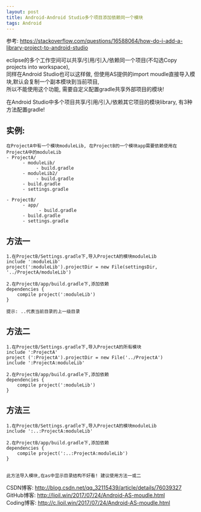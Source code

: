 ```yaml
---
layout: post
title: Android-Android Studio多个项目添加依赖同一个模块
tags: Android
---
```

参考: https://stackoverflow.com/questions/16588064/how-do-i-add-a-library-project-to-android-studio
 
eclipse的多个工作空间可以共享/引用/引入/依赖同一个项目(不勾选Copy projects into workspace),   
同样在Android Studio也可以这样做, 但使用AS提供的import moudle直接导入模块,默认会复制一个副本模块到当前项目,   
所以不能使用这个功能, 需要自定义配置gradle共享外部项目的模块!

在Android Studio中多个项目共享/引用/引入/依赖其它项目的模块library, 有3种方法配置gradle!

## 实例:
    在ProjectA中有一个模块moduleLib, 在ProjectB的一个模块app需要依赖使用在ProjectA中的moduleLib
    - ProjectA/
          - moduleLib/
               - build.gradle
          - moduleLib2/
               - build.gradle
          - build.gradle
          - settings.gradle

    - ProjectB/
          - app/
                - build.gradle
          - build.gradle
          - settings.gradle

## 方法一
    1.在ProjectB/Settings.gradle下,导入ProjectA的模块moduleLib
    include ':moduleLib'
    project(':moduleLib').projectDir = new File(settingsDir, '../ProjectA/moduleLib')

    2.在ProjectB/app/build.gradle下,添加依赖
    dependencies {
        compile project(':moduleLib')
    }

    提示: ..代表当前目录的上一级目录


## 方法二
    1.在ProjectB/Settings.gradle下,导入ProjectA的所有模块
    include ':ProjectA'    
    project (':ProjectA').projectDir = new File('../ProjectA')
    include ':ProjectA:moduleLib'
    
    2.在ProjectB/app/build.gradle下,添加依赖
    dependencies {
        compile project(':moduleLib')
    }

## 方法三
    1.在ProjectB/Settings.gradle下,导入ProjectA的模块moduleLib
    include ':..:ProjectA:moduleLib'

    2.在ProjectB/app/build.gradle下,添加依赖
    dependencies {        
        compile project(':..:ProjectA:moduleLib')
    }
    

    此方法导入模块,在as中显示目录结构不好看! 建议使用方法一或二

CSDN博客: http://blog.csdn.net/qq_32115439/article/details/76039327   
GitHub博客: http://lioil.win/2017/07/24/Android-AS-moudle.html   
Coding博客: http://c.lioil.win/2017/07/24/Android-AS-moudle.html